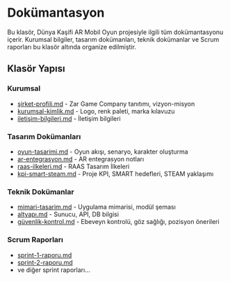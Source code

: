 # Dokümantasyon

Bu klasör, Dünya Kaşifi AR Mobil Oyun projesiyle ilgili tüm dokümantasyonu içerir. Kurumsal bilgiler, tasarım dokümanları, teknik dokümanlar ve Scrum raporları bu klasör altında organize edilmiştir.

## Klasör Yapısı

### Kurumsal
- [şirket-profili.md](kurumsal/şirket-profili.md) - Zar Game Company tanıtımı, vizyon-misyon
- [kurumsal-kimlik.md](kurumsal/kurumsal-kimlik.md) - Logo, renk paleti, marka kılavuzu
- [iletişim-bilgileri.md](kurumsal/iletişim-bilgileri.md) - İletişim bilgileri

### Tasarım Dokümanları
- [oyun-tasarimi.md](tasarım-dokümanları/oyun-tasarimi.md) - Oyun akışı, senaryo, karakter oluşturma
- [ar-entegrasyon.md](tasarım-dokümanları/ar-entegrasyon.md) - AR entegrasyon notları
- [raas-ilkeleri.md](tasarım-dokümanları/raas-ilkeleri.md) - RAAS Tasarım İlkeleri
- [kpi-smart-steam.md](tasarım-dokümanları/kpi-smart-steam.md) - Proje KPI, SMART hedefleri, STEAM yaklaşımı

### Teknik Dokümanlar
- [mimari-tasarim.md](teknik-dokümanlar/mimari-tasarim.md) - Uygulama mimarisi, modül şeması
- [altyapı.md](teknik-dokümanlar/altyapı.md) - Sunucu, API, DB bilgisi
- [güvenlik-kontrol.md](teknik-dokümanlar/güvenlik-kontrol.md) - Ebeveyn kontrolü, göz sağlığı, pozisyon önerileri

### Scrum Raporları
- [sprint-1-raporu.md](scrum-raporlari/sprint-1-raporu.md)
- [sprint-2-raporu.md](scrum-raporlari/sprint-2-raporu.md)
- ve diğer sprint raporları... 